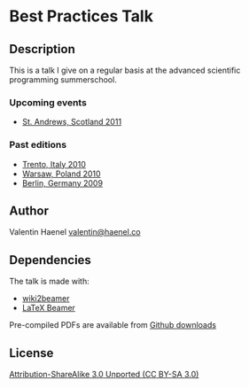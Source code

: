 # Best Practices Talk

## Description

This is a talk I give on a regular basis at the advanced scientific programming
summerschool.

### Upcoming events

* [St. Andrews, Scotland 2011](https://python.g-node.org/wiki/)

### Past editions

* [Trento, Italy 2010](https://python.g-node.org/python-autumnschool-2010/)
* [Warsaw, Poland 2010](http://escher.fuw.edu.pl/pythonschool/)
* [Berlin, Germany 2009](http://portal.g-node.org/python-summerschool-2009/)

## Author

Valentin Haenel <valentin@haenel.co>

## Dependencies

The talk is made with:

* [wiki2beamer](http://wiki2beamer.sourceforge.net/)
* [LaTeX Beamer](https://bitbucket.org/rivanvx/beamer/wiki/Home)

Pre-compiled PDFs are available from [Github
downloads](https://github.com/esc/best-practices-talk/downloads)

## License

[Attribution-ShareAlike 3.0 Unported  (CC BY-SA 3.0) ](http://creativecommons.org/licenses/by-sa/3.0/)
